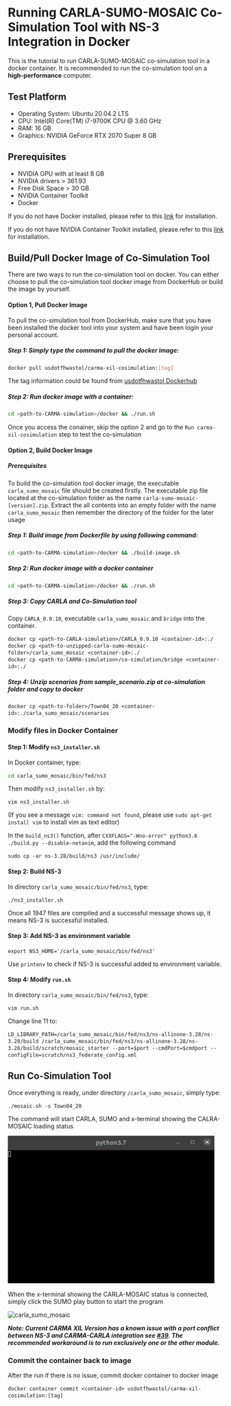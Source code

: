 #  Running CARLA-SUMO-MOSAIC Co-Simulation Tool with NS-3 Integration in Docker

This is the tutorial to run CARLA-SUMO-MOSAIC co-simulation tool in a docker container. It is recommended to run the co-simulation tool on a **high-performance** computer.

## Test Platform

- Operating System: Ubuntu 20.04.2 LTS
- CPU: Intel(R) Core(TM) i7-9700K CPU @ 3.60 GHz
- RAM: 16 GB
- Graphics: NVIDIA GeForce RTX 2070 Super 8 GB

## Prerequisites

- NVIDIA GPU with at least 8 GB
- NVIDIA drivers > 361.93
- Free Disk Space > 30 GB
- NVIDIA Container Toolkit
- Docker

If you do not have Docker installed, please refer to this [link](https://usdot-carma.atlassian.net/wiki/spaces/CRMPLT/pages/486178841/Setup+CARMA+Platform+Prerequisites#Install-docker-using-docker-install.sh-in-CARMA-Platform-repo) for installation.

If you do not have NVIDIA Container Toolkit installed, please refer to this [link](https://usdot-carma.atlassian.net/wiki/spaces/CRMPLT/pages/486178841/Setup+CARMA+Platform+Prerequisites#CUDA-11.2-(Non-VM-installation)) for installation.

## Build/Pull Docker Image of Co-Simulation Tool

There are two ways to run the co-simulation tool on docker. You can either choose to pull the co-simulation tool docker image from DockerHub or build the image by yourself.

#### Option 1, Pull Docker Image

To pull the co-simulation tool from DockerHub, make sure that you have been installed the docker tool into your system and have been login your personal account.

##### Step 1: Simply type the command to pull the docker image:

```sh
docker pull usdotfhwastol/carma-xil-cosimulation:[tag]
```

The tag information could be found from [usdotfhwastol Dockerhub](https://hub.docker.com/repository/docker/usdotfhwastol/carma-xil-cosimulation/tags?page=1&ordering=last_updated)

##### Step 2: Run docker image with a container:

```sh
cd <path-to-CARMA-simulation>/docker && ./run.sh
```

Once you access the conainer, skip the option 2 and go to the `Run carma-xil-cosimulation` step to test the co-simulation

#### Option 2, Build Docker Image
##### Prerequisites

To build the co-simulation tool docker image, the executable `carla_sumo_mosaic` file should be created firstly. The executable zip file located at the co-simulation folder as the name `carla-sumo-mosaic-[version].zip`. Extract the all contents into an empty folder with the name `carla_sumo_mosaic` then remember the directory of the folder for the later usage

##### Step 1: Build image from Dockerfile by using following command:

```sh
cd <path-to-CARMA-simulation>/docker && ./build-image.sh
```

##### Step 2: Run docker image with a docker container

```sh
cd <path-to-CARMA-simulation>/docker && ./run.sh
```

##### Step 3: Copy CARLA and Co-Simulation tool

Copy `CARLA_0.9.10`, executable `carla_sumo_mosaic` and `bridge` into the container.

```
docker cp <path-to-CARLA-simulation>/CARLA_0.9.10 <container-id>:./
docker cp <path-to-unzipped-carla-sumo-mosaic-folder>/carla_sumo_mosaic <container-id>:./
docker cp <path-to-CARMA-simulation>/co-simulation/bridge <container-id>:./
```

##### Step 4: Unzip scenarios from sample_scenario.zip at co-simulation folder and copy to docker

```
docker cp <path-to-folder>/Town04_20 <container-id>:./carla_sumo_mosaic/scenarios
```

### Modify files in Docker Container

#### Step 1: Modify `ns3_installer.sh`

In Docker container, type:

```sh
cd carla_sumo_mosaic/bin/fed/ns3
```

Then modify `ns3_installer.sh` by:

```
vim ns3_installer.sh
```

(If you see a message `vim: command not found`, please use `sudo apt-get install vim` to install vim as text editor)

In the `build_ns3()` function, after `CXXFLAGS="-Wno-error" python3.6 ./build.py --disable-netanim`, add the following command

```
sudo cp -ar ns-3.28/build/ns3 /usr/include/
```

#### Step 2: Build NS-3

In directory `carla_sumo_mosaic/bin/fed/ns3`, type:

```
./ns3_installer.sh
```

Once all 1947 files are compiled and a successful message shows up, it means NS-3 is successful installed.

#### Step 3: Add NS-3 as environment variable

```
export NS3_HOME='/carla_sumo_mosaic/bin/fed/ns3'
```

Use `printenv` to check if NS-3 is successful added to environment variable.

#### Step 4: Modify `run.sh`

In directory `carla_sumo_mosaic/bin/fed/ns3`, type:

```
vim run.sh
```

Change line 11 to:

```
LD_LIBRARY_PATH=/carla_sumo_mosaic/bin/fed/ns3/ns-allinone-3.28/ns-3.28/build /carla_sumo_mosaic/bin/fed/ns3/ns-allinone-3.28/ns-3.28/build/scratch/mosaic_starter --port=$port --cmdPort=$cmdport --configFile=scratch/ns3_federate_config.xml
```

## Run Co-Simulation Tool

Once everything is ready, under directory `/carla_sumo_mosaic`, simply type:

```
./mosaic.sh -s Town04_20
```

The command will start CARLA, SUMO and x-terminal showing the CALRA-MOSAIC loading status

![carla_sumo_mosaic_ready](../../co-simulation/doc/gif/ready.gif)

When the x-terminal showing the CARLA-MOSAIC status is connected, simply click the SUMO play button to start the program

![carla_sumo_mosaic](../../co-simulation/doc/gif/carla_sumo_mosaic_demo.gif)

***Note: Current CARMA XIL Version has a known issue with a port conflict between NS-3 and CARMA-CARLA integration see [#39](https://github.com/usdot-fhwa-stol/carma-simulation/issues/39). The recommended workaround is to run exclusively one or the other module.***

### Commit the container back to image
After the run if there is no issue, commit docker container to docker image
```
docker container commit <container-id> usdotfhwastol/carma-xil-cosimulation:[tag]
```
